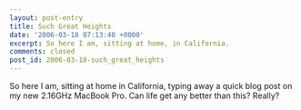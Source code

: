 ```yaml
---
layout: post-entry
title: Such Great Heights
date: '2006-03-18 07:13:40 +0000'
excerpt: So here I am, sitting at home, in California.
comments: closed
post_id: 2006-03-18-such_great_heights
---
```

So here I am, sitting at home in California, typing away a quick blog post on my new 2.16GHz MacBook Pro. Can life get any better than this? Really?